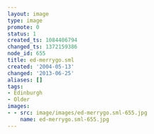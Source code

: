 ```yaml
---
layout: image
type: image
promote: 0
status: 1
created_ts: 1084406794
changed_ts: 1372159386
node_id: 655
title: ed-merrygo.sml
created: '2004-05-13'
changed: '2013-06-25'
aliases: []
tags:
- Edinburgh
- Older
images:
- - src: image/images/ed-merrygo.sml-655.jpg
    name: ed-merrygo.sml-655.jpg
---
```


